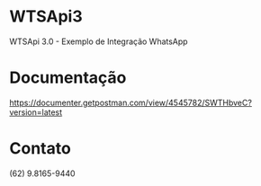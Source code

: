 # WTSApi3
WTSApi 3.0 - Exemplo de Integração WhatsApp

# Documentação
https://documenter.getpostman.com/view/4545782/SWTHbveC?version=latest

# Contato
(62) 9.8165-9440

